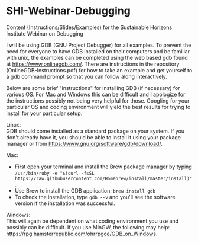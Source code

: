 # SHI-Webinar-Debugging
Content (Instructions/Slides/Examples) for the Sustainable Horizons Institute Webinar on Debugging

I will be using GDB (GNU Project Debugger) for all examples.  To prevent the need for everyone to have GDB installed on their computers and be familiar with unix, the examples can be completed using the web based gdb found at https://www.onlinegdb.com/.  There are instructions in the repository (OnlineGDB-Instructions.pdf) for how to take an example and get yourself to a gdb command prompt so that you can follow along interactively.

Below are some brief "instructions" for installing GDB (if necessary) for various OS.  For Mac and Windows this can be difficult and I apologize for the instructions possibly not being very helpful for those.  Googling for your particular OS and coding environment will yield the best results for trying to install for your particular setup.

Linux:   
  GDB should come installed as a standard package on your system.  If you don't already have it, you should be able to install it using your package manager or from https://www.gnu.org/software/gdb/download/.
  
Mac:   
- First open your terminal and install the Brew package manager by typing `/usr/bin/ruby -e "$(curl -fsSL https://raw.githubusercontent.com/Homebrew/install/master/install)"`.
- Use Brew to install the GDB application: `brew install gdb`
- To check the installation, type `gdb --v` and you'll see the software version if the installation was successful.
  
Windows:   
  This will again be dependent on what coding environment you use and possibly can be difficult.  If you use MinGW, the following may help: https://rpg.hamsterrepublic.com/ohrrpgce/GDB_on_Windows.

